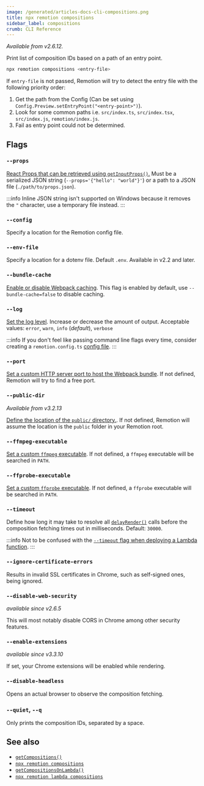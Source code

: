 ```yaml
---
image: /generated/articles-docs-cli-compositions.png
title: npx remotion compositions
sidebar_label: compositions
crumb: CLI Reference
---
```


_Available from v2.6.12._

Print list of composition IDs based on a path of an entry point.

```bash
npx remotion compositions <entry-file>
```

If `entry-file` is not passed, Remotion will try to detect the entry file with the following priority order:

1. Get the path from the Config (Can be set using `Config.Preview.setEntryPoint("<entry-point>")`).
2. Look for some common paths i.e. `src/index.ts`, `src/index.tsx`, `src/index.js`, `remotion/index.js`.
3. Fail as entry point could not be determined.

## Flags

### `--props`

[React Props that can be retrieved using `getInputProps()`.](/docs/get-input-props) Must be a serialized JSON string (`--props='{"hello": "world"}'`) or a path to a JSON file (`./path/to/props.json`).

:::info
Inline JSON string isn't supported on Windows because it removes the `"` character, use a temporary file instead.
:::

### `--config`

Specify a location for the Remotion config file.

### `--env-file`

Specify a location for a dotenv file. Default `.env`. Available in v2.2 and later.

### `--bundle-cache`

[Enable or disable Webpack caching](/docs/config#setcachingenabled). This flag is enabled by default, use `--bundle-cache=false` to disable caching.

### `--log`

[Set the log level](/docs/config#setlevel). Increase or decrease the amount of output. Acceptable values: `error`, `warn`, `info` (_default_), `verbose`

:::info
If you don't feel like passing command line flags every time, consider creating a `remotion.config.ts` [config file](/docs/config).
:::

### `--port`

[Set a custom HTTP server port to host the Webpack bundle](/docs/config#setPort). If not defined, Remotion will try to find a free port.

### `--public-dir`

_Available from v3.2.13_

[Define the location of the `public/` directory.](/docs/config#setpublicdir). If not defined, Remotion will assume the location is the `public` folder in your Remotion root.

### `--ffmpeg-executable`

[Set a custom `ffmpeg` executable](/docs/config#setFfmpegExecutable). If not defined, a `ffmpeg` executable will be searched in `PATH`.

### `--ffprobe-executable`

[Set a custom `ffprobe` executable](/docs/config#setFfprobeExecutable). If not defined, a `ffprobe` executable will be searched in `PATH`.

### `--timeout`

Define how long it may take to resolve all [`delayRender()`](/docs/delay-render) calls before the composition fetching times out in milliseconds. Default: `30000`.

:::info
Not to be confused with the [`--timeout` flag when deploying a Lambda function](/docs/lambda/cli/functions#--timeout).
:::

### `--ignore-certificate-errors`

Results in invalid SSL certificates in Chrome, such as self-signed ones, being ignored.

### `--disable-web-security`

_available since v2.6.5_

This will most notably disable CORS in Chrome among other security features.

### `--enable-extensions`

_available since v3.3.10_

If set, your Chrome extensions will be enabled while rendering.

### `--disable-headless`

Opens an actual browser to observe the composition fetching.

### `--quiet`, `--q`

Only prints the composition IDs, separated by a space.

## See also

- [`getCompositions()`](/docs/cli/compositions)
- [`npx remotion compositions`](/docs/cli/compositions)
- [`getCompositionsOnLambda()`](/docs/lambda/getcompositionsonlambda)
- [`npx remotion lambda compositions`](/docs/lambda/cli/compositions)

